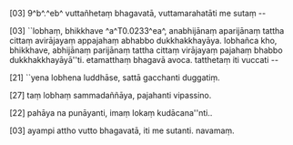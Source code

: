 [03] 9^b^.^eb^ vuttañhetaṃ bhagavatā, vuttamarahatāti me sutaṃ --

[03] ``lobhaṃ, bhikkhave ^a^T0.0233^ea^, anabhijānaṃ aparijānaṃ tattha cittaṃ  avirājayaṃ appajahaṃ abhabbo dukkhakkhayāya. lobhañca kho,  bhikkhave, abhijānaṃ parijānaṃ tattha cittaṃ virājayaṃ pajahaṃ bhabbo  dukkhakkhayāyā''ti. etamatthaṃ bhagavā avoca. tatthetaṃ iti vuccati  --

[21] ``yena lobhena luddhāse, sattā gacchanti duggatiṃ.

[27] taṃ lobhaṃ sammadaññāya, pajahanti vipassino.

[22] pahāya na punāyanti, imaṃ lokaṃ kudācana''nti..

[03] ayampi attho vutto bhagavatā, iti me sutanti. navamaṃ.